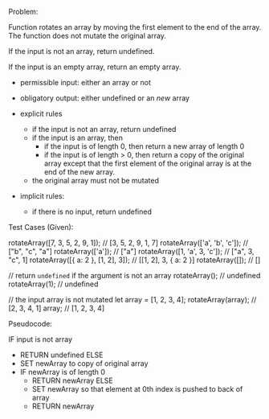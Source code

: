 Problem:

Function rotates an array by moving the first element to the end of the array. The function does not mutate the original array.

If the input is not an array, return undefined.

If the input is an empty array, return an empty array.

- permissible input: either an array or not
- obligatory output: either undefined or an _new_ array

- explicit rules
  - if the input is not an array, return undefined
  - if the input is an array, then
    - if the input is of length 0, then return a new array of length 0
    - if the input is of length > 0, then return a copy of the original array except that the first element of the original array is at the end of the new array.
  - the original array must not be mutated

- implicit rules:
  - if there is no input, return undefined

Test Cases (Given):

rotateArray([7, 3, 5, 2, 9, 1]);       // [3, 5, 2, 9, 1, 7]
rotateArray(['a', 'b', 'c']);          // ["b", "c", "a"]
rotateArray(['a']);                    // ["a"]
rotateArray([1, 'a', 3, 'c']);         // ["a", 3, "c", 1]
rotateArray([{ a: 2 }, [1, 2], 3]);    // [[1, 2], 3, { a: 2 }]
rotateArray([]);                       // []

// return `undefined` if the argument is not an array
rotateArray();                         // undefined
rotateArray(1);                        // undefined


// the input array is not mutated
let array = [1, 2, 3, 4];
rotateArray(array);                    // [2, 3, 4, 1]
array;                                 // [1, 2, 3, 4]

Pseudocode:

IF input is not array
  - RETURN undefined
ELSE
  - SET newArray to copy of original array
  - IF newArray is of length 0
    - RETURN newArray
    ELSE
    - SET newArray so that element at 0th index is pushed to back of array
    - RETURN newArray
